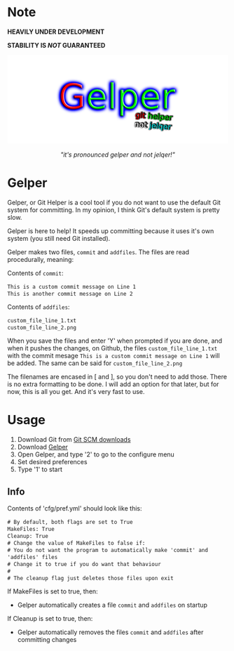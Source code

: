 # Note
**HEAVILY UNDER DEVELOPMENT**

**STABILITY IS *NOT* GUARANTEED**

![](assets/gelper.png)
<p align="center">
    <em>"it's pronounced gelper and not jelqer!"</em>
</p>

# Gelper
Gelper, or Git Helper is a cool tool if you do not want to use the default Git system for committing. In my opinion, I think Git's default system is pretty slow.

Gelper is here to help! It speeds up committing because it uses it's own system (you still need Git installed).

Gelper makes two files, `commit` and `addfiles`. The files are read procedurally, meaning:

Contents of `commit`:
```
This is a custom commit message on Line 1
This is another commit message on Line 2
```

Contents of `addfiles`:
```
custom_file_line_1.txt
custom_file_line_2.png
```

When you save the files and enter 'Y' when prompted if you are done, and when it pushes the changes, on Github, the files `custom_file_line_1.txt` with the commit mesage `This is a custom commit message on Line 1` will be added. The same can be said for `custom_file_line_2.png`

The filenames are encased in [ and ], so you don't need to add those. There is no extra formatting to be done. I will add an option for that later, but for now, this is all you get. And it's very fast to use.

# Usage
1. Download Git from [Git SCM downloads](https://git-scm.com/download)
2. Download [Gelper](https://github.com/mickoissicko/githelper/releases)
3. Open Gelper, and type '2' to go to the configure menu
4. Set desired preferences
5. Type '1' to start

## Info
Contents of 'cfg/pref.yml' should look like this:
```
# By default, both flags are set to True
MakeFiles: True
Cleanup: True
# Change the value of MakeFiles to false if: 
# You do not want the program to automatically make 'commit' and 'addfiles' files
# Change it to true if you do want that behaviour
#
# The cleanup flag just deletes those files upon exit
```

If MakeFiles is set to true, then:
- Gelper automatically creates a file `commit` and `addfiles` on startup

If Cleanup is set to true, then:
- Gelper automatically removes the files `commit` and `addfiles` after committing changes


